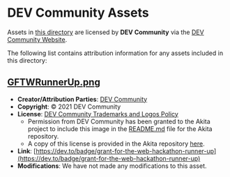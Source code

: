 # DEV Community Assets

Assets in [this directory](.) are licensed by **DEV Community** via the 
[DEV Community Website](https://dev.to/).

The following list contains attribution information for any assets included in this directory:

## [GFTWRunnerUp.png](GFTWRunnerUp.png)
- **Creator/Attribution Parties**: [DEV Community](https://dev.to/)
- **Copyright**: © 2021 DEV Community
- **License**: [DEV Community Trademarks and Logos Policy](https://dev.to/terms#dev-trademarks-and-logo-policy)
    - Permission from DEV Community has been granted to the Akita project to include this image in the [README.md](/README.md) file for the Akita repository.
    - A copy of this license is provided in the Akita repository [here](docs/licenses/DEV_COMMUNITY_TRADEMARKS_AND_LOGOS_POLICY).
- **Link**: [https://dev.to/badge/grant-for-the-web-hackathon-runner-up](https://dev.to/badge/grant-for-the-web-hackathon-runner-up)
- **Modifications**: We have not made any modifications to this asset.
